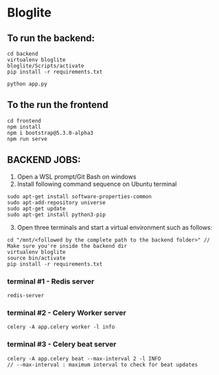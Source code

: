 # Bloglite

## To run the backend:
```
cd backend
virtualenv bloglite
bloglite/Scripts/activate
pip install -r requirements.txt

python app.py
```

## To the run the frontend
```
cd frontend
npm install
npm i bootstrap@5.3.0-alpha3
npm run serve
```

## BACKEND JOBS:

1. Open a WSL prompt/Git Bash on windows
2. Install following command sequence on Ubuntu terminal
```
sudo apt-get install software-properties-common
sudo apt-add-repository universe
sudo apt-get update
sudo apt-get install python3-pip
```
3. Open three terminals and start a virtual environment such as follows:
```
cd "/mnt/<followed by the complete path to the backend folder>" // Make sure you're inside the backend dir
virtualenv bloglite
source bin/activate
pip install -r requirements.txt
```

### terminal #1 - Redis server
```
redis-server
```

### terminal #2 - Celery Worker server
```
celery -A app.celery worker -l info
```

### terminal #3 - Celery beat server
```
celery -A app.celery beat --max-interval 2 -l INFO
// --max-interval : maximum interval to check for beat updates
```
